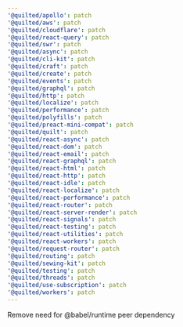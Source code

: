 ```yaml
---
'@quilted/apollo': patch
'@quilted/aws': patch
'@quilted/cloudflare': patch
'@quilted/react-query': patch
'@quilted/swr': patch
'@quilted/async': patch
'@quilted/cli-kit': patch
'@quilted/craft': patch
'@quilted/create': patch
'@quilted/events': patch
'@quilted/graphql': patch
'@quilted/http': patch
'@quilted/localize': patch
'@quilted/performance': patch
'@quilted/polyfills': patch
'@quilted/preact-mini-compat': patch
'@quilted/quilt': patch
'@quilted/react-async': patch
'@quilted/react-dom': patch
'@quilted/react-email': patch
'@quilted/react-graphql': patch
'@quilted/react-html': patch
'@quilted/react-http': patch
'@quilted/react-idle': patch
'@quilted/react-localize': patch
'@quilted/react-performance': patch
'@quilted/react-router': patch
'@quilted/react-server-render': patch
'@quilted/react-signals': patch
'@quilted/react-testing': patch
'@quilted/react-utilities': patch
'@quilted/react-workers': patch
'@quilted/request-router': patch
'@quilted/routing': patch
'@quilted/sewing-kit': patch
'@quilted/testing': patch
'@quilted/threads': patch
'@quilted/use-subscription': patch
'@quilted/workers': patch
---
```


Remove need for @babel/runtime peer dependency
